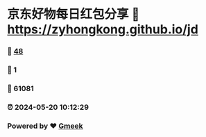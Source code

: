 # 京东好物每日红包分享 :link: https://zyhongkong.github.io/jd 
### :page_facing_up: [48](https://zyhongkong.github.io/jd/tag.html) 
### :speech_balloon: 1 
### :hibiscus: 61081 
### :alarm_clock: 2024-05-20 10:12:29 
### Powered by :heart: [Gmeek](https://github.com/Meekdai/Gmeek)

